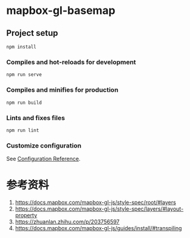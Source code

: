 # mapbox-gl-basemap

## Project setup
```
npm install
```

### Compiles and hot-reloads for development
```
npm run serve
```

### Compiles and minifies for production
```
npm run build
```

### Lints and fixes files
```
npm run lint
```

### Customize configuration
See [Configuration Reference](https://cli.vuejs.org/config/).

# 参考资料

1. https://docs.mapbox.com/mapbox-gl-js/style-spec/root/#layers
2. https://docs.mapbox.com/mapbox-gl-js/style-spec/layers/#layout-property
3. https://zhuanlan.zhihu.com/p/203756597
4. https://docs.mapbox.com/mapbox-gl-js/guides/install/#transpiling
